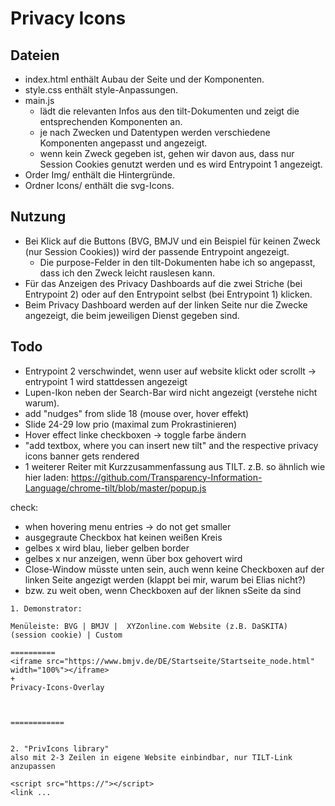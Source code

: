 # Privacy Icons

## Dateien
- index.html enthält Aubau der Seite und der Komponenten.
- style.css enthält style-Anpassungen.
- main.js 
    - lädt die relevanten Infos aus den tilt-Dokumenten und zeigt die entsprechenden Komponenten an.
    - je nach Zwecken und Datentypen werden verschiedene Komponenten angepasst und angezeigt.
    - wenn kein Zweck gegeben ist, gehen wir davon aus, dass nur Session Cookies genutzt werden und es wird Entrypoint 1 angezeigt.
- Order Img/ enthält die Hintergründe.
- Ordner Icons/ enthält die svg-Icons.

## Nutzung
- Bei Klick auf die Buttons (BVG, BMJV und ein Beispiel für keinen Zweck (nur Session Cookies)) wird der passende Entrypoint angezeigt. 
  - Die purpose-Felder in den tilt-Dokumenten habe ich so angepasst, dass ich den Zweck leicht rauslesen kann.
- Für das Anzeigen des Privacy Dashboards auf die zwei Striche (bei Entrypoint 2) oder auf den Entrypoint selbst (bei Entrypoint 1) klicken.
- Beim Privacy Dashboard werden auf der linken Seite nur die Zwecke angezeigt, die beim jeweiligen Dienst gegeben sind.

## Todo
- Entrypoint 2 verschwindet, wenn user auf website klickt oder scrollt -> entrypoint 1 wird stattdessen angezeigt
- Lupen-Ikon neben der Search-Bar wird nicht angezeigt (verstehe nicht warum).
- add "nudges" from slide 18 (mouse over, hover effekt)
- Slide 24-29 low prio (maximal zum Prokrastinieren)
- Hover effect linke checkboxen -> toggle farbe ändern
- "add textbox, where you can insert new tilt" and the respective privacy icons banner gets rendered
- 1 weiterer Reiter mit Kurzzusammenfassung aus TILT. z.B. so ähnlich wie hier laden: https://github.com/Transparency-Information-Language/chrome-tilt/blob/master/popup.js

check: 
- when hovering menu entries -> do not get smaller
- ausgegraute Checkbox hat keinen weißen Kreis
- gelbes x wird blau, lieber gelben border
- gelbes x nur anzeigen, wenn über box gehovert wird
- Close-Window müsste unten sein, auch wenn keine Checkboxen auf der linken Seite angezigt werden (klappt bei mir, warum bei Elias nicht?)
- bzw. zu weit oben, wenn Checkboxen auf der liknen sSeite da sind

```
1. Demonstrator:

Menüleiste: BVG | BMJV |  XYZonline.com Website (z.B. DaSKITA) (session cookie) | Custom

==========
<iframe src="https://www.bmjv.de/DE/Startseite/Startseite_node.html" width="100%"></iframe>
+
Privacy-Icons-Overlay



============


2. "PrivIcons library"
also mit 2-3 Zeilen in eigene Website einbindbar, nur TILT-Link anzupassen 

<script src="https://"></script>
<link ...
```

